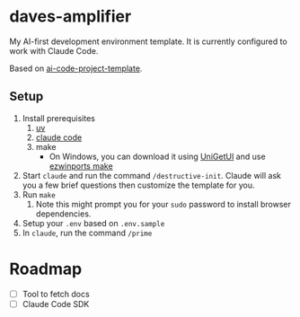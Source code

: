 # daves-amplifier

My AI-first development environment template. It is currently configured to work with Claude Code.

Based on [ai-code-project-template](https://github.com/bkrabach/ai-code-project-template/tree/main).


## Setup

1. Install prerequisites 
   1. [uv](https://github.com/astral-sh/uv)
   2. [claude code](https://docs.anthropic.com/en/docs/claude-code/setup)
   3. make
       - On Windows, you can download it using [UniGetUI](https://github.com/marticliment/UnigetUI) and use [ezwinports make](https://github.com/microsoft/winget-pkgs/tree/master/manifests/e/ezwinports/make)
2. Start `claude` and run the command `/destructive-init`. Claude will ask you a few brief questions then customize the template for you.
3. Run `make`
   1. Note this might prompt you for your `sudo` password to install browser dependencies.
4. Setup your `.env` based on `.env.sample`
5. In `claude`, run the command `/prime`


# Roadmap

- [ ] Tool to fetch docs
- [ ] Claude Code SDK

